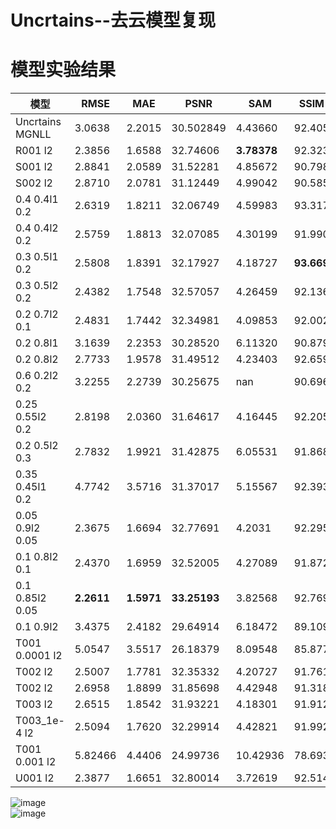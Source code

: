 # Uncrtains--去云模型复现

# 模型实验结果  
模型 | RMSE | MAE | PSNR | SAM | SSIM 
--- | --- | --- | --- | --- | ---
Uncrtains MGNLL | 3.0638 | 2.2015 | 30.502849 | 4.43660 | 92.405
R001 l2 | 2.3856 | 1.6588 | 32.74606 | **3.78378** | 92.323
S001 l2 | 2.8841 | 2.0589 | 31.52281 | 4.85672 | 90.798 
S002 l2 | 2.8710 | 2.0781 | 31.12449 | 4.99042 | 90.585 
0.4 0.4l1 0.2 | 2.6319 | 1.8211 | 32.06749 | 4.59983 | 93.317
0.4 0.4l2 0.2 | 2.5759 | 1.8813 | 32.07085 | 4.30199 | 91.990
0.3 0.5l1 0.2 | 2.5808 | 1.8391 | 32.17927 | 4.18727 | **93.669**
0.3 0.5l2 0.2 | 2.4382 | 1.7548 | 32.57057 | 4.26459 | 92.136
0.2 0.7l2 0.1 | 2.4831 | 1.7442 | 32.34981 | 4.09853 | 92.002
0.2 0.8l1 | 3.1639 | 2.2353 | 30.28520 | 6.11320 | 90.879
0.2 0.8l2 | 2.7733 | 1.9578 | 31.49512 | 4.23403 | 92.659
0.6 0.2l2 0.2 | 3.2255 | 2.2739 | 30.25675 | nan | 90.696
0.25 0.55l2 0.2 |  2.8198 | 2.0360 | 31.64617 | 4.16445 | 92.205
0.2 0.5l2 0.3 | 2.7832 | 1.9921 | 31.42875 | 6.05531 | 91.868
0.35 0.45l1 0.2 | 4.7742 | 3.5716 | 31.37017 | 5.15567 | 92.393
0.05 0.9l2 0.05 | 2.3675 | 1.6694 | 32.77691 | 4.2031 | 92.295
0.1 0.8l2 0.1 | 2.4370 | 1.6959 | 32.52005 | 4.27089 | 91.872
0.1 0.85l2 0.05 | **2.2611** | **1.5971** | **33.25193** | 3.82568 | 92.769
0.1 0.9l2 | 3.4375 | 2.4182 | 29.64914 | 6.18472 | 89.109
T001 0.0001 l2 | 5.0547 | 3.5517 | 26.18379 | 8.09548 | 85.877
T002 l2 | 2.5007 | 1.7781 | 32.35332 | 4.20727 | 91.761
T002 l2 | 2.6958 | 1.8899 | 31.85698 | 4.42948 | 91.318
T003 l2 | 2.6515 | 1.8542 | 31.93221 | 4.18301 | 91.912
T003_1e-4 l2 | 2.5094 | 1.7620 | 32.29914 | 4.42821 | 91.992
T001 0.001 l2 | 5.82466 | 4.4406 | 24.99736 | 10.42936 | 78.693
U001 l2 | 2.3877 | 1.6651 | 32.80014 | 3.72619 | 92.514

![image](https://github.com/ZYJ-Group/Tanghy/assets/94824386/7efadf28-49df-455d-a929-66e41e23ff4b)  
![image](https://github.com/ZYJ-Group/Tanghy/assets/94824386/cbff4552-30d6-4edd-9390-f0f1f8f867cf)  
